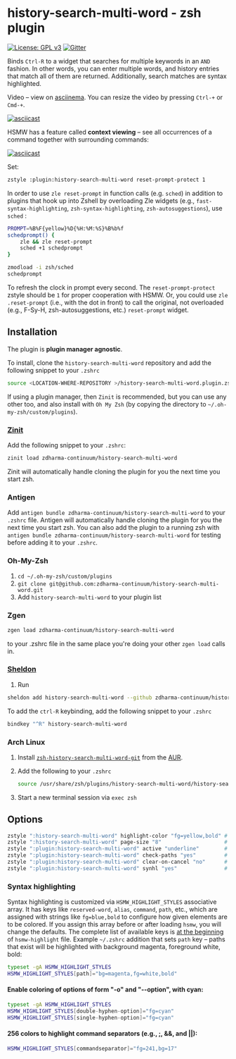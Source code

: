 # history-search-multi-word - zsh plugin

[![License: GPL v3](https://img.shields.io/badge/License-GPLv3-blue.svg)](https://www.gnu.org/licenses/gpl-3.0)
[![Gitter](https://img.shields.io/gitter/room/zdharma-continuum/zinit.svg?style=flat-square)](https://gitter.im/zdharma-continuum/zinit)

Binds `Ctrl-R` to a widget that searches for multiple keywords in an `AND` fashion. In other words, you can enter
multiple words, and history entries that match all of them are returned. Additionally, search matches are syntax
highlighted.

Video – view on [asciinema](https://asciinema.org/a/88954). You can resize the video by pressing `Ctrl-+` or `Cmd-+`.

[![asciicast](https://asciinema.org/a/88954.png)](https://asciinema.org/a/88954)

HSMW has a feature called **context viewing** – see all occurrences of a command together with surrounding commands:

[![asciicast](https://asciinema.org/a/155704.png)](https://asciinema.org/a/155704)

Set:

```bash
zstyle :plugin:history-search-multi-word reset-prompt-protect 1
```

In order to use `zle reset-prompt` in function calls (e.g. `sched`) in addition to plugins that hook up into Zshell by
overloading Zle widgets (e.g., `fast-syntax-highlighting`, `zsh-syntax-highlighting`, `zsh-autosuggestions`), use
`sched` :

```bash
PROMPT=%B%F{yellow}%D{%H:%M:%S}%B%b%f
schedprompt() {
	zle && zle reset-prompt
	sched +1 schedprompt
}

zmodload -i zsh/sched
schedprompt
```

To refresh the clock in prompt every second. The `reset-prompt-protect` zstyle should be `1` for proper cooperation with
HSMW. Or, you could use `zle .reset-prompt` (i.e., with the dot in front) to call the original, not overloaded (e.g.,
F-Sy-H, zsh-autosuggestions, etc.) `reset-prompt` widget.

## Installation

The plugin is **plugin manager agnostic**.

To install, clone the `history-search-multi-word` repository and add the following snippet to your `.zshrc`

```bash
source <LOCATION-WHERE-REPOSITORY >/history-search-multi-word.plugin.zsh
```

If using a plugin manager, then `Zinit` is recommended, but you can use any other too, and also install with `Oh My Zsh`
(by copying the directory to `~/.oh-my-zsh/custom/plugins`).

### [Zinit](https://github.com/zdharma-continuum/zinit)

Add the following snippet to your `.zshrc`:

```bash
zinit load zdharma-continuum/history-search-multi-word
```

Zinit will automatically handle cloning the plugin for you the next time you start zsh.

### Antigen

Add `antigen bundle zdharma-continuum/history-search-multi-word` to your `.zshrc` file. Antigen will automatically
handle cloning the plugin for you the next time you start zsh. You can also add the plugin to a running zsh with
`antigen bundle zdharma-continuum/history-search-multi-word` for testing before adding it to your `.zshrc`.

### Oh-My-Zsh

1. `cd ~/.oh-my-zsh/custom/plugins`
1. `git clone git@github.com:zdharma-continuum/history-search-multi-word.git`
1. Add `history-search-multi-word` to your plugin list

### Zgen

```zsh
zgen load zdharma-continuum/history-search-multi-word
```

to your .zshrc file in the same place you're doing your other `zgen load` calls in.

### [Sheldon](https://github.com/rossmacarthur/sheldon)

1. Run

```bash
sheldon add history-search-multi-word --github zdharma-continuum/history-search-multi-word
```

To add the `ctrl-R` keybinding, add the following snippet to your `.zshrc`

```bash
bindkey "^R" history-search-multi-word
```

### Arch Linux

1. Install [`zsh-history-search-multi-word-git`](https://aur.archlinux.org/packages/zsh-history-search-multi-word-git/)
   from the [AUR](https://wiki.archlinux.org/index.php/Arch_User_Repository).

1. Add the following to your `.zshrc`

   ```bash
   source /usr/share/zsh/plugins/history-search-multi-word/history-search-multi-word.plugin.zsh
   ```

1. Start a new terminal session via `exec zsh`

## Options

```bash
zstyle ":history-search-multi-word" highlight-color "fg=yellow,bold" # Color in which to highlight matched, searched text (default bg=17 on 256-color terminals)
zstyle ":history-search-multi-word" page-size "8"                    # Number of entries to show (default is $LINES/3)
zstyle ":plugin:history-search-multi-word" active "underline"        # Effect on active history entry. Try: standout, bold, bg=blue (default underline)
zstyle ":plugin:history-search-multi-word" check-paths "yes"         # Whether to check paths for existence and mark with magenta (default true)
zstyle ":plugin:history-search-multi-word" clear-on-cancel "no"      # Whether pressing Ctrl-C or ESC should clear entered query
zstyle ":plugin:history-search-multi-word" synhl "yes"               # Whether to perform syntax highlighting (default true)
```

### Syntax highlighting

Syntax highlighting is customized via `HSMW_HIGHLIGHT_STYLES` associative array. It has keys like `reserved-word`,
`alias`, `command`, `path`, etc., which are assigned with strings like `fg=blue,bold` to configure how given elements
are to be colored. If you assign this array before or after loading `hsmw`, you will change the defaults. The complete
list of available keys is
[at the beginning](https://github.com/zdharma-continuum/history-search-multi-word/blob/master/hsmw-highlight#L34-L62) of
`hsmw-highlight` file. Example `~/.zshrc` addition that sets `path` key – paths that exist will be highlighted with
background magenta, foreground white, bold:

```bash
typeset -gA HSMW_HIGHLIGHT_STYLES
HSMW_HIGHLIGHT_STYLES[path]="bg=magenta,fg=white,bold"
```

#### Enable coloring of options of form "-o" and "--option", with cyan:

```zsh
typeset -gA HSMW_HIGHLIGHT_STYLES
HSMW_HIGHLIGHT_STYLES[double-hyphen-option]="fg=cyan"
HSMW_HIGHLIGHT_STYLES[single-hyphen-option]="fg=cyan"
```

#### 256 colors to highlight command separators (e.g., ;, &&, and ||):

```bash
HSMW_HIGHLIGHT_STYLES[commandseparator]="fg=241,bg=17"
```

<!-- vim:set ft=markdown tw=100 fo+=1n: -->

